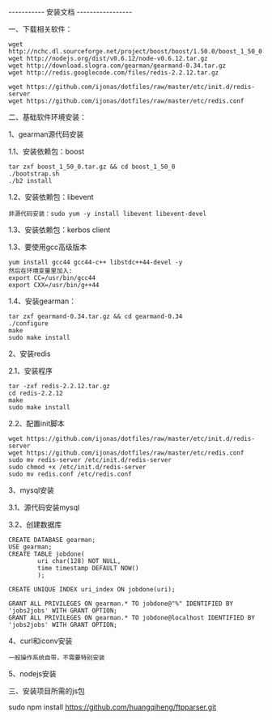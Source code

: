 ----------- 安装文档 -----------------

一、下载相关软件：

	wget http://nchc.dl.sourceforge.net/project/boost/boost/1.50.0/boost_1_50_0.tar.gz
	wget http://nodejs.org/dist/v0.6.12/node-v0.6.12.tar.gz
	wget http://download.slogra.com/gearman/gearmand-0.34.tar.gz
	wget http://redis.googlecode.com/files/redis-2.2.12.tar.gz

	wget https://github.com/ijonas/dotfiles/raw/master/etc/init.d/redis-server
	wget https://github.com/ijonas/dotfiles/raw/master/etc/redis.conf

二、基础软件环境安装：

1、gearman源代码安装

1.1、安装依赖包：boost

	tar zxf boost_1_50_0.tar.gz && cd boost_1_50_0
	./bootstrap.sh
	./b2 install

1.2、安装依赖包：libevent

	非源代码安装：sudo yum -y install libevent libevent-devel

1.3、安装依赖包：kerbos client

1.3、要使用gcc高级版本

	yum install gcc44 gcc44-c++ libstdc++44-devel -y
	然后在环境变量里加入:
	export CC=/usr/bin/gcc44
	export CXX=/usr/bin/g++44

1.4、安装gearman：

	tar zxf gearmand-0.34.tar.gz && cd gearmand-0.34
	./configure
	make 
	sudo make install

2、安装redis

2.1、安装程序

	tar -zxf redis-2.2.12.tar.gz
	cd redis-2.2.12
	make
	sudo make install

2.2、配置init脚本

	wget https://github.com/ijonas/dotfiles/raw/master/etc/init.d/redis-server
	wget https://github.com/ijonas/dotfiles/raw/master/etc/redis.conf
	sudo mv redis-server /etc/init.d/redis-server
	sudo chmod +x /etc/init.d/redis-server
	sudo mv redis.conf /etc/redis.conf

3、mysql安装

3.1、源代码安装mysql

3.2、创建数据库

	CREATE DATABASE gearman;
	USE gearman;
	CREATE TABLE jobdone(
			uri char(128) NOT NULL,
			time timestamp DEFAULT NOW()
			);

	CREATE UNIQUE INDEX uri_index ON jobdone(uri);

	GRANT ALL PRIVILEGES ON gearman.* TO jobdone@"%" IDENTIFIED BY 'jobs2jobs' WITH GRANT OPTION;
	GRANT ALL PRIVILEGES ON gearman.* TO jobdone@localhost IDENTIFIED BY 'jobs2jobs' WITH GRANT OPTION;


4、curl和iconv安装

	一般操作系统自带，不需要特别安装

5、nodejs安装


三、安装项目所需的js包

sudo npm install https://github.com/huangqiheng/ftpparser.git



